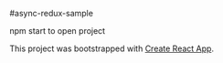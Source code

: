 #async-redux-sample

npm start to open project

This project was bootstrapped with [Create React App](https://github.com/facebookincubator/create-react-app).
